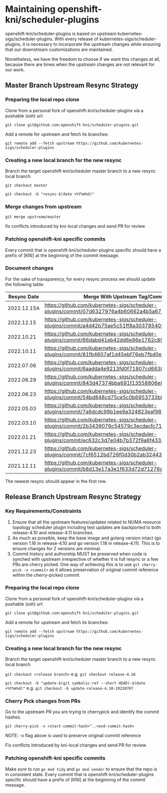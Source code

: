 # Maintaining openshift-kni/scheduler-plugins

openshift-kni/scheduler-plugins is based on upstream kubernetes-sigs/scheduler-plugins.
With every release of kubernetes-sigs/scheduler-plugins, it is necessary to incorporate the upstream changes
while ensuring that our downstream customizations are maintained.

Nonetheless, we have the freedom to choose if we want this changes at all, because there are times when the upstream
changes are not relevant for our work.

## Master Branch Upstream Resync Strategy
### Preparing the local repo clone
Clone from a personal fork of openshift-kni/scheduler-plugins via a pushable (ssh) url:

`git clone git@github.com:openshift-kni/scheduler-plugins.git`

Add a remote for upstream and fetch its branches:

`git remote add --fetch upstream https://github.com/kubernetes-sigs/scheduler-plugins`

### Creating a new local branch for the new resync

Branch the target openshift-kni/scheduler master branch to a new resync local branch 

`git checkout master`

`git checkout -b "resync-$(date +%Y%m%d)"`

### Merge changes from upstream

`git merge upstream/master`

fix conflicts introduced by kni-local changes and send PR for review

### Patching openshift-kni specific commits

Every commit that is openshift-kni/scheduler-plugins specific should have a prefix of [KNI] 
at the beginning of the commit message.

### Document changes

For the sake of transparency, for every resync process we should update the following table:

| Resync Date | Merge With Upstream Tag/Commit                                                                       | Author      |
|-------------|------------------------------------------------------------------------------------------------------|-------------|
| 2022.12.15A | https://github.com/kubernetes-sigs/scheduler-plugins/commit/07d6327976a4b60662a4b5a677f15dea1f343b57 | ffromani    |
| 2022.12.15  | https://github.com/kubernetes-sigs/scheduler-plugins/commit/a4d42b75ae5c51ff8a3037854057d7ffc81ab3f6 | ffromani    |
| 2022.10.21  | https://github.com/kubernetes-sigs/scheduler-plugins/commit/66dabd41eb42dd6e96e1762c89cf96b4eff05bdd | ffromani    |
| 2022.10.11  | https://github.com/kubernetes-sigs/scheduler-plugins/commit/81fb4607af1d45ebf76eb7fbd0eb7ddba7abc959 | swatisehgal |
| 2022.07.06  | https://github.com/kubernetes-sigs/scheduler-plugins/commit/6aadda4e9213fd0f71807cd6630eb8e58db740fd | swatisehgal |
| 2022.06.29  | https://github.com/kubernetes-sigs/scheduler-plugins/commit/843d47374bba691f13558806e8fddb866bfb1b9e | swatisehgal |
| 2022.06.23  | https://github.com/kubernetes-sigs/scheduler-plugins/commit/54bd848cd75ce5c0b6953733b0e477c47aa356a9 | swatisehgal |
| 2022.05.03  | https://github.com/kubernetes-sigs/scheduler-plugins/commit/7a6dcdc99b1ee9a324823eaf98718cfd9e98e805 | ffromani    |
| 2022.03.10  | https://github.com/kubernetes-sigs/scheduler-plugins/commit/2b3439076c54579c3ecdacfc71ca00a23f1e42f8 | ffromani    |
| 2022.01.21  | https://github.com/kubernetes-sigs/scheduler-plugins/commit/ec632c3d7e04b7b372f9a6f4338b0dbc53ef3d46 | ffromani    |
| 2021.12.23  | https://github.com/kubernetes-sigs/scheduler-plugins/commit/7cf6512bd726f0d30b2ab32443af867a0b849da8 | ffromani    |
| 2021.12.11  | https://github.com/kubernetes-sigs/scheduler-plugins/commit/b8d13e17a3e1f633d72d71276a3da6fecf89f2e3 | Tal-or      |

The newest resync should appear in the first row. 

## Release Branch Upstream Resync Strategy

### Key Requirements/Constraints

1. Ensure that all the upstream features/updates related to NUMA resource topology scheduler plugin including test updates are backported to both release-4.10 and release-4.11 branches.
1. As much as possible, keep the base image and golang version intact (go version 1.16 in release-4.10 and go version 1.18 in release-4.11). This is to ensure changes for Z versions are minimal.
1. Commit history and authorship MUST be preserved when code is synched with upstream irrespective of whether it is full resync or a few PRs are cherry picked. One way of achieving this is to use `git cherry-pick -x <commit>` as it allows preservation of original commit reference within the cherry-picked commit.

### Preparing the local repo clone
Clone from a personal fork of openshift-kni/scheduler-plugins via a pushable (ssh) url:

`git clone git@github.com:openshift-kni/scheduler-plugins.git`

Add a remote for upstream and fetch its branches:

`git remote add --fetch upstream https://github.com/kubernetes-sigs/scheduler-plugins`

### Creating a new local branch for the new resync

Branch the target openshift-kni/scheduler master branch to a new resync local branch

`git checkout <release branch>` e.g. `git checkout release-4.10`

`git checkout -b "update-$(git symbolic-ref --short HEAD)-$(date +%Y%m%d)"` e.g. `git checkout -b update-release-4.10-20220707`

### Cherry Pick changes from PRs

Go to the upstream PR you are trying to cherrypick and identify the commit hashes.

`git cherry-pick -x <start-commit-hash>^..<end-commit-hash>`

NOTE: -x flag above is used to preserve original commit reference

Fix conflicts introduced by kni-local changes and send PR for review.

### Patching openshift-kni specific commits

Make sure to run `go mod tidy` and `go mod vendor` to ensure that the repo is in consistent state.
Every commit that is openshift-kni/scheduler-plugins specific should have a prefix of [KNI]
at the beginning of the commit message.
